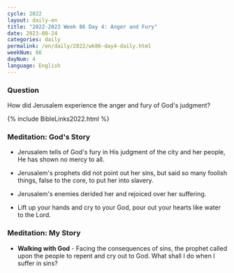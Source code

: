 ```yaml
---
cycle: 2022
layout: daily-en
title: "2022-2023 Week 86 Day 4: Anger and Fury"
date: 2023-08-24
categories: daily
permalink: /en/daily/2022/wk86-day4-daily.html
weekNum: 86
dayNum: 4
language: English
---
```


### Question     
How did Jerusalem experience the anger and fury of God's judgment?

{% include BibleLinks2022.html %}

### Meditation: God's Story   
+ Jerusalem tells of God's fury in His judgment of the city and her people, He has shown no mercy to all. 

+ Jerusalem's prophets did not point out her sins, but said so many foolish things, false to the core, to put her into slavery. 

+ Jerusalem's enemies derided her and rejoiced over her suffering. 

+ Lift up your hands and cry to your God, pour out your hearts like water to the Lord. 

### Meditation: My Story   
+ **Walking with God** - Facing the consequences of sins, the prophet called upon the people to repent and cry out to God. What shall I do when I suffer in sins? 
